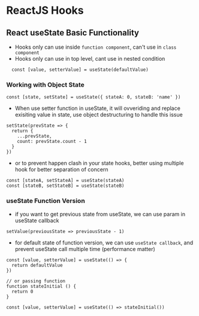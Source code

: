 # ReactJS Hooks

## React useState Basic Functionality
- Hooks only can use inside `function component`, can't use in `class component`
- Hooks only can use in top level, cant use in nested condition

```
  const [value, setterValue] = useState(defaultValue)
```

### Working with Object State
```
const [state, setState] = useState({ stateA: 0, stateB: 'name' })
```

- When use setter function in useState, it will ovveriding and replace exisiting value in state, use object destructuring to handle this issue
```
setState(prevState => {
  return {
    ...prevState,
    count: prevState.count - 1
  }
})
```
- or to prevent happen clash in your state hooks, better using multiple hook for better separation of concern
```
const [stateA, setStateA] = useState(stateA)
const [stateB, setStateB] = useState(stateB)
```

### useState Function Version

- if you want to get previous state from useState, we can use param in useState callback
```
setValue(previousState => previousState - 1)
```

- for default state of function version, we can use `useState callback`, and prevent useState call multiple time (performance matter)
```
const [value, setterValue] = useState(() => {
  return defaultValue
})

// or passing function
function stateInitial () {
  return 0
}

const [value, setterValue] = useState(() => stateInitial())
```